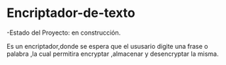 <h1> Encriptador-de-texto</h1>
-Estado del Proyecto: en construcción.

Es un encriptador,donde se espera que el ususario digite una frase o palabra ,la cual permitira encryptar ,almacenar y desencryptar la misma.


